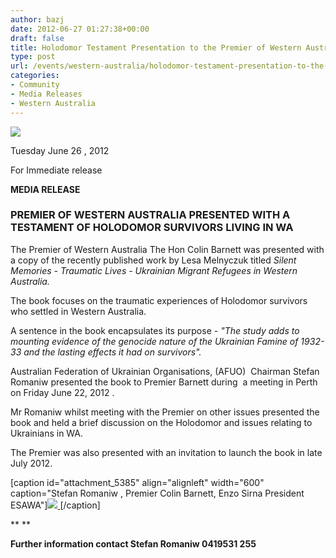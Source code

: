 ```yaml
---
author: bazj
date: 2012-06-27 01:27:38+00:00
draft: false
title: Holodomor Testament Presentation to the Premier of Western Australia
type: post
url: /events/western-australia/holodomor-testament-presentation-to-the-premier-of-western-australia/
categories:
- Community
- Media Releases
- Western Australia
---
```


[![](http://www.ozeukes.com/wp-content/uploads/2012/06/Holodomor-mon-thumb.jpg)
](http://www.ozeukes.com/wp-content/uploads/2012/06/Holodomor-mon-thumb.jpg)



Tuesday June 26 , 2012

For Immediate release





**MEDIA RELEASE**











### PREMIER OF WESTERN AUSTRALIA PRESENTED WITH A TESTAMENT OF HOLODOMOR SURVIVORS LIVING IN WA




The Premier of Western Australia The Hon Colin Barnett was presented with a copy of the recently published work by Lesa Melnyczuk titled _Silent Memories - Traumatic Lives - Ukrainian Migrant Refugees in Western Australia._

The book focuses on the traumatic experiences of Holodomor survivors who settled in Western Australia.

A sentence in the book encapsulates its purpose - _"The study adds to mounting evidence of the genocide nature of the Ukrainian Famine of 1932-33 and the lasting effects it had on survivors"._

Australian Federation of Ukrainian Organisations, (AFUO)  Chairman Stefan Romaniw presented the book to Premier Barnett during  a meeting in Perth on Friday June 22, 2012 .

Mr Romaniw whilst meeting with the Premier on other issues presented the book and held a brief discussion on the Holodomor and issues relating to Ukrainians in WA.

The Premier was also presented with an invitation to launch the book in late July 2012.



[caption id="attachment_5385" align="alignleft" width="600" caption="Stefan Romaniw , Premier Colin Barnett, Enzo Sirna President ESAWA"][![](http://www.ozeukes.com/wp-content/uploads/2012/06/PREMIER-WA.jpg)
](http://www.ozeukes.com/wp-content/uploads/2012/06/PREMIER-WA.jpg)[/caption]





** **




**Further information contact Stefan Romaniw 0419531 255**
